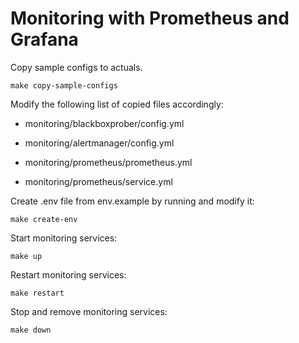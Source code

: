# Monitoring with Prometheus and Grafana

Copy sample configs to actuals.

    make copy-sample-configs

Modify the following list of copied files accordingly:

- monitoring/blackboxprober/config.yml

- monitoring/alertmanager/config.yml

- monitoring/prometheus/prometheus.yml

- monitoring/prometheus/service.yml

Create .env file from env.example by running and modify it:

    make create-env

Start monitoring services:

    make up

Restart monitoring services:

    make restart

Stop and remove monitoring services:

    make down